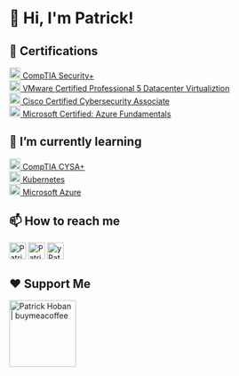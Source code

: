 <h1>👋 Hi, I'm Patrick!</h1>
<p></p>

<h2>📄 Certifications</h2>
<p>
  <a href="https://www.credly.com/badges/817b967b-e925-46be-9646-b8fd7109d855/public_url" target="_blank" style="display: inline-block;">
    <img src="https://images.credly.com/size/200x200/images/80d8a06a-c384-42bf-ad36-db81bce5adce/blob" width="20" alt="CompTIA Seccurity+" />
      CompTIA Security+
  </a><br>
  <a target="_blank" href="https://www.credly.com/badges/817b967b-e925-46be-9646-b8fd7109d855/public_url" style="display: inline-block;">
    <img src="https://patrickhoban.wordpress.com/wp-content/uploads/2012/04/vcp-dcv.jpg" width="20" alt="VCP-DCV" />
    VMware Certified Professional 5 Datacenter Virtualiztion
  </a><br>
  <a target="_blank" href="https://www.credly.com/badges/b04ef781-1bdc-4584-95e6-0dfdc36d42d7/public_url" style="display: inline-block;">
    <img src="https://images.credly.com/size/200x200/images/43ee30bc-78c5-4704-942c-337c6ee7abf9/blob" width="20" alt="VCP-DCV" />
    Cisco Certified Cybersecurity Associate
  </a><br>
  <a target="_blank" href="https://www.credly.com/badges/9e871524-d440-454c-8ccc-2228e47325e5/public_url" style="display: inline-block;">
    <img src="https://images.credly.com/size/200x200/images/be8fcaeb-c769-4858-b567-ffaaa73ce8cf/image.png" width="20" alt="VCP-DCV" />
    Microsoft Certified: Azure Fundamentals
  </a>
</p>

<h2>🌱 I’m currently learning</h2>
<p>
  <a target="_blank" href="https://partners.comptia.org/certifications/cybersecurity-analyst" style="display: inline-block;">
    <img src="https://partners.comptia.org/images/default-source/templateimages/cybersecurityanalyst-logo.jpg" width="20" alt="CompTIA CYSA+" />
    CompTIA CYSA+
  </a><br>
  <a target="_blank" href="https://kubernetes.io" style="display: inline-block;">
    <img src="https://www.vectorlogo.zone/logos/kubernetes/kubernetes-icon.svg" width="20" alt="Kubernetes" />
    Kubernetes
  </a><br>
  <a target="_blank" href="https://learn.microsoft.com/en-us/training/azure" style="display: inline-block;">
    <img src="https://www.vectorlogo.zone/logos/microsoft_azure/microsoft_azure-icon.svg" width="20" alt="Microsoft Azure" />
    Microsoft Azure
  </a>
</p>

</p>

<h2>📫 How to reach me</h2>
<p>
  <a target="_blank" href="https://patrickhoban.wordpress" style="display: inline-block;"><img src="https://www.vectorlogo.zone/logos/wordpress/wordpress-tile.svg" width="30" alt="Patrick Hoban | Wordpress" /></a>
  <a target="_blank" href="https://www.linkedin.com/in/patrickhoban" style="display: inline-block;"><img src="https://www.vectorlogo.zone/logos/linkedin/linkedin-tile.svg" width="30" alt="Patrick Hoban | LinkedIn" /></a>
  <a target="_blank" href="https://www.youtube.com/@ThePatrickHoban" style="display: inline-block;"><img src="https://www.vectorlogo.zone/logos/youtube/youtube-tile.svg" width="30" alt="yPatrick Hoban | YouTube" /></a>
</p>

<h2>❤️ Support Me</h2>
<p>
   <a href="https://www.buymeacoffee.com/PatrickHoban"><img src="https://cdn.buymeacoffee.com/buttons/v2/default-yellow.png" width="120" alt="Patrick Hoban | buymeacoffee" /></a>
</p>

<!--
**ThePatrickHoban/ThePatrickHoban** is a ✨ _special_ ✨ repository because its `README.md` (this file) appears on your GitHub profile.

Here are some ideas to get you started:
- 🔭 I’m currently working on ...
- 👯 I’m looking to collaborate on ...
- 🤔 I’m looking for help with ...
- 💬 Ask me about ...
- ⚡ Fun fact: ...

Had a little help by https://githubprofile.com
-->
